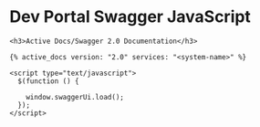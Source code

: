 # Dev Portal Swagger JavaScript

```
<h3>Active Docs/Swagger 2.0 Documentation</h3>

{% active_docs version: "2.0" services: "<system-name>" %}

<script type="text/javascript">
  $(function () {

    window.swaggerUi.load();
  });
</script>
```




